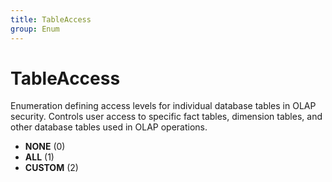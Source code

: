 ```yaml
---
title: TableAccess
group: Enum
---
```


# TableAccess<a name="enum-tableaccess"></a>

Enumeration defining access levels for individual database tables in OLAP security. Controls user access to specific fact tables, dimension tables, and other database tables used in OLAP operations.
- **NONE** (0)
- **ALL** (1)
- **CUSTOM** (2)
